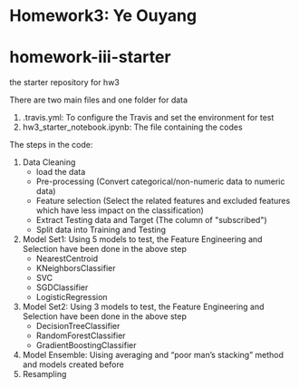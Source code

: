 # Homework3: Ye Ouyang
# homework-iii-starter
the starter repository for hw3

There are two main files and one folder for data
1) .travis.yml: To configure the Travis and set the environment for test
2) hw3_starter_notebook.ipynb: The file containing the codes

The steps in the code:
1) Data Cleaning
	- load the data
	- Pre-processing (Convert categorical/non-numeric data to numeric data)
	- Feature selection (Select the related features and excluded features which have less impact on the classification)
	- Extract Testing data and Target (The column of "subscribed")
	- Split data into Training and Testing
2) Model Set1: Using 5 models to test, the Feature Engineering and Selection have been done in the above step
	- NearestCentroid
	- KNeighborsClassifier
	- SVC
	- SGDClassifier
	- LogisticRegression
3) Model Set2: Using 3 models to test, the Feature Engineering and Selection have been done in the above step
	- DecisionTreeClassifier
	- RandomForestClassifier
	- GradientBoostingClassifier
4) Model Ensemble: Uising averaging and “poor man’s stacking” method and models created before
5) Resampling
	
